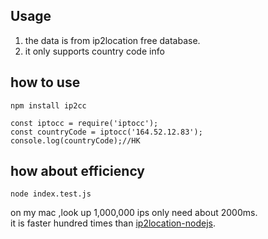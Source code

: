 ## Usage
1. the data is from ip2location free database.
2. it only supports country code info

## how to use
```
npm install ip2cc
```
```
const iptocc = require('iptocc');
const countryCode = iptocc('164.52.12.83');
console.log(countryCode);//HK
```

## how about efficiency
```
node index.test.js
```
on my mac ,look up 1,000,000 ips only need about 2000ms.  
it is faster hundred times than [ip2location-nodejs](https://www.npmjs.com/package/ip2location-nodejs).  
